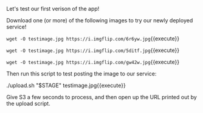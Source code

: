 Let's test our first verison of the app!

Download one (or more) of the following images to try our newly deployed service!

`wget -O testimage.jpg https://i.imgflip.com/6r6yw.jpg`{{execute}}

`wget -O testimage.jpg https://i.imgflip.com/5ditf.jpg`{{execute}}

`wget -O testimage.jpg https://i.imgflip.com/gw42w.jpg`{{execute}}


Then run this script to test posting the image to our service:

./upload.sh "$STAGE" testimage.jpg{{execute}}

Give S3 a few seconds to process, and then open up the URL printed out by the upload script.